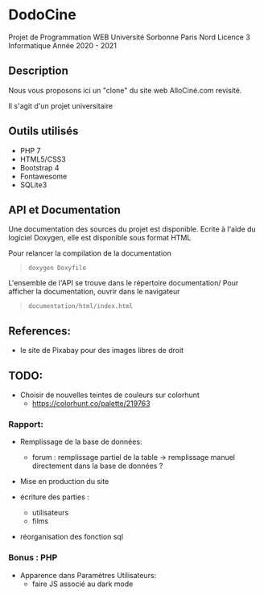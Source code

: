 # DodoCine

Projet de Programmation WEB 
Université Sorbonne Paris Nord 
Licence 3 Informatique
Année 2020 - 2021

## Description

Nous vous proposons ici un "clone" du site web AlloCiné.com revisité. 

Il s'agit d'un projet universitaire

## Outils utilisés

* PHP 7
* HTML5/CSS3
* Bootstrap 4
* Fontawesome
* SQLite3

## API et Documentation

Une documentation des sources du projet est disponible. Ecrite à l'aide du logiciel Doxygen, elle est disponible sous format HTML

Pour relancer la compilation de la documentation
> ```doxygen Doxyfile```


L'ensemble de l'API se trouve dans le répertoire documentation/
Pour afficher la documentation, ouvrir dans le navigateur
> ```documentation/html/index.html```

## References:

* le site de Pixabay pour des images libres de droit

## TODO:

* Choisir de nouvelles teintes de couleurs sur colorhunt
	* https://colorhunt.co/palette/219763


### Rapport:
* Remplissage de la base de données:
	* forum : remplissage partiel de la table -> remplissage manuel directement dans la base de données ?

* Mise en production du site

* écriture des parties :
    * utilisateurs
    * films

* réorganisation des fonction sql 


### Bonus : PHP
* Apparence dans Paramètres Utilisateurs:
	* faire JS associé au dark mode




